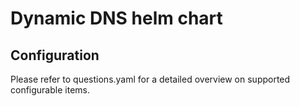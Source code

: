 # Dynamic DNS helm chart

## Configuration

Please refer to questions.yaml for a detailed overview on supported configurable items.

